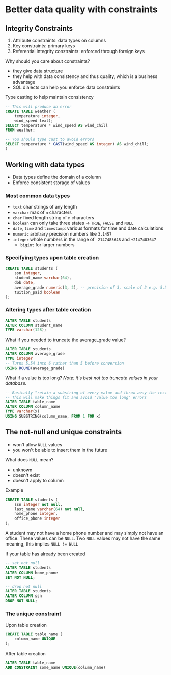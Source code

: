 # Better data quality with constraints

## Integrity Constraints
1. Attribute constraints: data types on columns
2. Key constraints: primary keys
3. Referential integrity constraints: enforced through foreign keys

Why should you care about constraints?
- they give data structure
- they help with data consistency and thus quality, which is a business advantage
- SQL dialects can help you enforce data constraints 

Type casting to help maintain consistency
```sql
-- This will produce an error
CREATE TABLE weather (
    temperature integer,
    wind_speed text);
SELECT temperature * wind_speed AS wind_chill
FROM weather;

-- You should type cast to avoid errors
SELECT temperature * CAST(wind_speed AS integer) AS wind_chill;
)
```

## Working with data types
- Data types define the domain of a column
- Enforce consistent storage of values

### Most common data types
- `text` char strings of any length
- `varchar` max of `n` characters
- `char` fixed length string of `n` characters
- `boolean` can only take three states -> `TRUE`, `FALSE` and `NULL`
- `date`, `time` and `timestamp`: various formats for time and date calculations
- `numeric` arbitrary precision numbers like `3.1457`
- `integer` whole numbers in the range of `-2147483648` and `+2147483647` 
    - `bigint` for larger numbers

### Specifying types upon table creation
```sql
CREATE TABLE students (
    ssn integer,
    student_name varchar(64),
    dob date,
    average_grade numeric(3, 2), -- precision of 3, scale of 2 e.g. 5.54
    tuition_paid boolean
);
```

### Altering types after table creation
```sql
ALTER TABLE students
ALTER COLUMN student_name
TYPE varchar(128);
```

What if you needed to truncate the average_grade value?
```sql
ALTER TABLE students
ALTER COLUMN average_grade
TYPE integer
-- Turns 5.54 into 6 rather than 5 before conversion
USING ROUND(average_grade)
```
What if a value is too long? _Note: it's best not too truncate values in your database._
```sql
-- Basically "retain a substring of every value and throw away the rest"
-- This will make things fit and avoid "value too long" errors
ALTER TABLE table_name
ALTER COLUMN column_name
TYPE varchar(x)
USING SUBSTRING(column_name, FROM 1 FOR x)
```

## The not-null and unique constraints
- won't allow `NULL` values
- you won't be able to insert them in the future

What does `NULL` mean?
- unknown
- doesn't exist
- doesn't apply to column

Example
```sql
CREATE TABLE students (
    ssn integer not null,
    last_name varchar(64) not null,
    home_phone integer,
    office_phone integer
);
```
A student may not have a home phone number and may simply not have an office. These values can be `NULL`.
Two `NULL` values may not have the same meaning, this implies `NULL != NULL`

If your table has already been created
```sql
-- set not null
ALTER TABLE students
ALTER COLUMN home_phone
SET NOT NULL;

-- drop not null
ALTER TABLE students
ALTER COLUMN ssn
DROP NOT NULL;
```

### The unique constraint
Upon table creation
```sql
CREATE TABLE table_name (
    column_name UNIQUE
);
```
After table creation
```sql
ALTER TABLE table_name
ADD CONSTRAINT some_name UNIQUE(column_name)
```